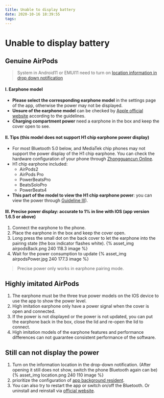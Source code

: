 ```yaml
---
title: Unable to display battery
date: 2020-10-16 18:39:55
tags:
---
```


# Unable to display battery

## Genuine AirPods
> System in Android11 or EMUI11 need to turn on [location information in drop down notification](#Still-can-not-display-the-power)

#### I. Earphone model
* **Please select the corresponding earphone model** in the settings page of the app, otherwise the power may not be displayed.
* **Unsure of the earphone model** can be checked by [Apple official website](https://support.apple.com/zh-cn/HT209580) according to the guidelines.
* **Charging compartment power** need a earphone in the box and keep the cover open to see.

#### II. Tips (this model does not support H1 chip earphone power display)
* For most Bluetooth 5.0 below, and MediaTek chip phones may not support the power display of the H1 chip earphone. You can check the hardware configuration of your phone through [Zhongguancun Online](http://www.zol.com.cn/).
* H1 chip earphone included:
    * AirPods2
    * AirPods Pro
    * PowerBeatsPro
    * BeatsSoloPro
    * PowerBeats4
* **This part of the model to view the H1 chip earphone power**: you can view the power through [Guideline III](#III-Precise-power-display-accurate-to-1-in-line-with-IOS-app-version-1-6-5-or-above)).

#### III. Precise power display: accurate to 1% in line with IOS (app version 1.6.5 or above)
1. Connect the earphone to the phone.
2. Place the earphone in the box and keep the cover open.
3. Long press the small dot on the back cover to let the earphone into the pairing state (the box indicator flashes white).
{% asset_img airpodsBack.png 240 118.3 image %}
4. Wait for the power consumption to update
{% asset_img airpodsPower.jpg 240 177.3 image %}
> Precise power only works in earphone pairing mode.
    
## Highly imitated AirPods
1. The earphone must be the three true power models on the IOS device to use the app to show the power level.
2. High imitation earphone only have a power signal when the cover is open and connected.
3. If the power is not displayed or the power is not updated, you can put the earphone back in the box, close the lid and re-open the lid to connect.
4. High imitation models of the earphone features and performance differences can not guarantee consistent performance of the software.

## Still can not display the power
1. Turn on the information location in the drop-down notification. (After opening it still does not show, switch the phone Bluetooth again can be)
   {% asset_img location.png 240 110 image %}
2. prioritize the configuration of [app background resident](/en/2020/12/22/normal-permanent/#Background-resident-settings). 
3. You can also try to restart the app or switch on/off the Bluetooth. Or uninstall and reinstall via [official website](https://www.andpods.com/).
